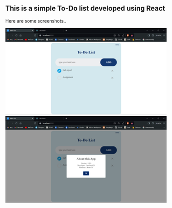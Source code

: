 ## This is a simple To-Do list developed using React

Here are some screenshots..

<img src="Screenshot 2024-06-13 163159.png">
<img src="Screenshot 2024-06-13 163401.png">
